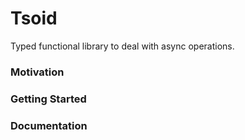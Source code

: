 # Tsoid

Typed functional library to deal with async operations.

### Motivation

### Getting Started

### Documentation
